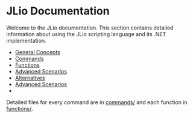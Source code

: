 # JLio Documentation

Welcome to the JLio documentation. This section contains detailed information about using the JLio scripting language and its .NET implementation.

- [General Concepts](general.md)
- [Commands](commands.md)
- [Functions](functions.md)
- [Advanced Scenarios](advanced.md)
- [Alternatives](advanced.md)
- [Advanced Scenarios](advanced.md)
- 
Detailed files for every command are in [commands/](commands) and each function in [functions/](functions).
